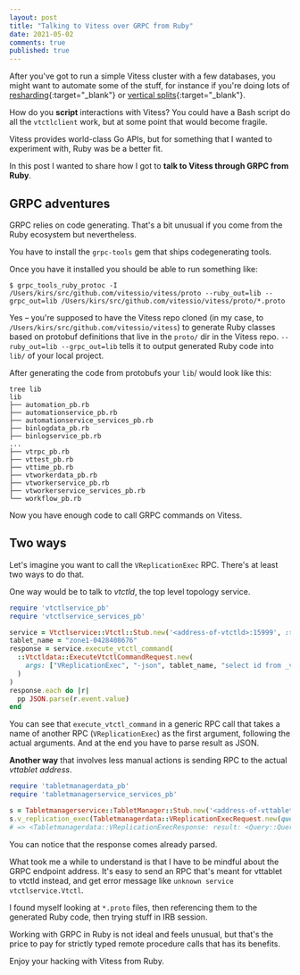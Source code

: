 ```yaml
---
layout: post
title: "Talking to Vitess over GRPC from Ruby"
date: 2021-05-02
comments: true
published: true
---
```


After you've got to run a simple Vitess cluster with a few databases, you might want to automate some of the stuff, for instance if you're doing lots of [resharding](https://vitess.io/docs/reference/vreplication/reshard/){:target="\_blank"} or [vertical splits](https://vitess.io/docs/user-guides/migration/move-tables/){:target="\_blank"}.

How do you **script** interactions with Vitess? You could have a Bash script do all the `vtctlclient` work, but at some point that would become fragile.

Vitess provides world-class Go APIs, but for something that I wanted to experiment with, Ruby was be a better fit.

In this post I wanted to share how I got to **talk to Vitess through GRPC from Ruby**.

## GRPC adventures

GRPC relies on code generating. That's a bit unusual if you come from the Ruby ecosystem but nevertheless.

You have to install the `grpc-tools` gem that ships codegenerating tools.

Once you have it installed you should be able to run something like:

```
$ grpc_tools_ruby_protoc -I /Users/kirs/src/github.com/vitessio/vitess/proto --ruby_out=lib --grpc_out=lib /Users/kirs/src/github.com/vitessio/vitess/proto/*.proto
```

Yes &ndash; you're supposed to have the Vitess repo cloned (in my case, to `/Users/kirs/src/github.com/vitessio/vitess`) to generate Ruby classes based on protobuf definitions that live in the `proto/` dir in the Vitess repo. `--ruby_out=lib --grpc_out=lib` tells it to output generated Ruby code into `lib/` of your local project.

After generating the code from protobufs your `lib`/ would look like this:

```
tree lib
lib
├── automation_pb.rb
├── automationservice_pb.rb
├── automationservice_services_pb.rb
├── binlogdata_pb.rb
├── binlogservice_pb.rb
...
├── vtrpc_pb.rb
├── vttest_pb.rb
├── vttime_pb.rb
├── vtworkerdata_pb.rb
├── vtworkerservice_pb.rb
├── vtworkerservice_services_pb.rb
└── workflow_pb.rb
```

Now you have enough code to call GRPC commands on Vitess.

## Two ways

Let's imagine you want to call the `VReplicationExec` RPC. There's at least two ways to do that.

One way would be to talk to _vtctld_, the top level topology service.

```ruby
require 'vtctlservice_pb'
require 'vtctlservice_services_pb'

service = Vtctlservice::Vtctl::Stub.new('<address-of-vtctld>:15999', :this_channel_is_insecure)
tablet_name = "zone1-0428408676"
response = service.execute_vtctl_command(
  ::Vtctldata::ExecuteVtctlCommandRequest.new(
    args: ["VReplicationExec", "-json", tablet_name, "select id from _vt.vreplication"]
  )
)
response.each do |r|
  pp JSON.parse(r.event.value)
end
```

You can see that `execute_vtctl_command` in a generic RPC call that takes a name of another RPC (`VReplicationExec`) as the first argument, following the actual arguments. And at the end you have to parse result as JSON.

**Another way** that involves less manual actions is sending RPC to the actual _vttablet address_.

```ruby
require 'tabletmanagerdata_pb'
require 'tabletmanagerservice_services_pb'

s = Tabletmanagerservice::TabletManager::Stub.new('<address-of-vttablet>:15999', :this_channel_is_insecure)
s.v_replication_exec(Tabletmanagerdata::VReplicationExecRequest.new(query: "select id from _vt.vreplication"))
# => <Tabletmanagerdata::VReplicationExecResponse: result: <Query::QueryResult: fields: [<Query::Field: name: "id", type: :INT32, table: "vreplication", org_table: "vreplication", database: "_vt", org_name: "id", column_length: 11, charset: 63, decimals: 0, flags: 49667, column_type: "">], rows_affected: 0, insert_id: 0, rows: []>>
```

You can notice that the response comes already parsed.

What took me a while to understand is that I have to be mindful about the GRPC endpoint address. It's easy to send an RPC that's meant for vttablet to vtctld instead, and get error message like `unknown service vtctlservice.Vtctl`.

I found myself looking at `*.proto` files, then referencing them to the generated Ruby code, then trying stuff in IRB session.

Working with GRPC in Ruby is not ideal and feels unusual, but that's the price to pay for strictly typed remote procedure calls that has its benefits.

Enjoy your hacking with Vitess from Ruby.
